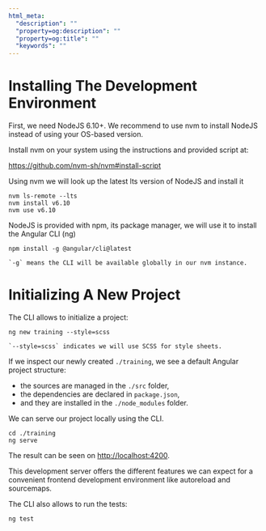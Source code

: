 ```yaml
---
html_meta:
  "description": ""
  "property=og:description": ""
  "property=og:title": ""
  "keywords": ""
---
```


# Installing The Development Environment

First, we need NodeJS 6.10+. We recommend to use nvm to install NodeJS instead of using your OS-based version.

Install nvm on your system using the instructions and provided script at:

<https://github.com/nvm-sh/nvm#install-script>

Using nvm we will look up the latest lts version of NodeJS and install it

```shell
nvm ls-remote --lts
nvm install v6.10
nvm use v6.10
```

NodeJS is provided with npm, its package manager, we will use it to install the Angular CLI (ng)

```shell
npm install -g @angular/cli@latest
```

```{note}
`-g` means the CLI will be available globally in our nvm instance.
```

# Initializing A New Project

The CLI allows to initialize a project:

```shell
ng new training --style=scss
```

```{note}
`--style=scss` indicates we will use SCSS for style sheets.
```

If we inspect our newly created `./training`, we see a default Angular project structure:

- the sources are managed in the `./src` folder,
- the dependencies are declared in `package.json`,
- and they are installed in the `./node_modules` folder.

We can serve our project locally using the CLI.

```shell
cd ./training
ng serve
```

The result can be seen on <http://localhost:4200>.

This development server offers the different features we can expect for a convenient frontend development environment
like autoreload and sourcemaps.

The CLI also allows to run the tests:

```shell
ng test
```

